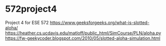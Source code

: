 # 572project4
Project 4 for ESE 572
https://www.geeksforgeeks.org/what-is-slotted-aloha/ \
https://heather.cs.ucdavis.edu/matloff/public_html/SimCourse/PLN/aloha.py \
https://fw-geekycoder.blogspot.com/2010/05/slotted-aloha-simulation.html
